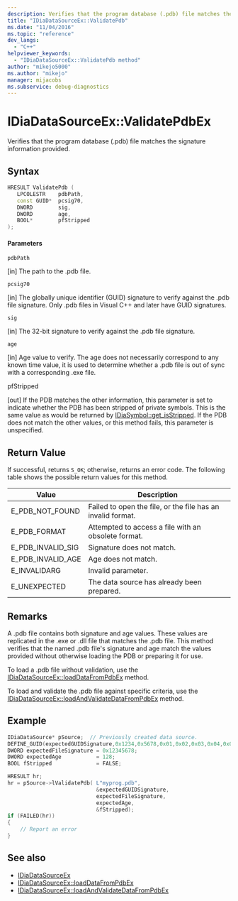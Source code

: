```yaml
---
description: Verifies that the program database (.pdb) file matches the signature information provided.
title: "IDiaDataSourceEx::ValidatePdb"
ms.date: "11/04/2016"
ms.topic: "reference"
dev_langs:
  - "C++"
helpviewer_keywords:
  - "IDiaDataSourceEx::ValidatePdb method"
author: "mikejo5000"
ms.author: "mikejo"
manager: mijacobs
ms.subservice: debug-diagnostics
---
```


# IDiaDataSourceEx::ValidatePdbEx

Verifies that the program database (.pdb) file matches the signature information provided.

## Syntax

```c++
HRESULT ValidatePdb ( 
   LPCOLESTR    pdbPath,
   const GUID*  pcsig70,
   DWORD        sig,
   DWORD        age,
   BOOL*        pfStripped
);
```

#### Parameters

`pdbPath`

[in] The path to the .pdb file.

`pcsig70`

[in] The globally unique identifier (GUID) signature to verify against the .pdb file signature. Only .pdb files in Visual C++ and later have GUID signatures.

`sig`

[in] The 32-bit signature to verify against the .pdb file signature.

`age`

[in] Age value to verify. The age does not necessarily correspond to any known time value, it is used to determine whether a .pdb file is out of sync with a corresponding .exe file.

pfStripped

[out] If the PDB matches the other information, this parameter is set to indicate whether the PDB has been stripped of private symbols. This is the same value as would be returned by [IDiaSymbol::get_isStripped](../../debugger/debug-interface-access/idiasymbol-get-isstripped). If the PDB does not match the other values, or this method fails, this parameter is unspecified. 

## Return Value

If successful, returns `S_OK`; otherwise, returns an error code. The following table shows the possible return values for this method.

|Value|Description|
|-----------|-----------------|
|E_PDB_NOT_FOUND|Failed to open the file, or the file has an invalid format.|
|E_PDB_FORMAT|Attempted to access a file with an obsolete format.|
|E_PDB_INVALID_SIG|Signature does not match.|
|E_PDB_INVALID_AGE|Age does not match.|
|E_INVALIDARG|Invalid parameter.|
|E_UNEXPECTED|The data source has already been prepared.|

## Remarks

A .pdb file contains both signature and age values. These values are replicated in the .exe or .dll file that matches the .pdb file. This method verifies that the named .pdb file's signature and age match the values provided without otherwise loading the PDB or preparing it for use.

To load a .pdb file without validation, use the [IDiaDataSourceEx::loadDataFromPdbEx](../../debugger/debug-interface-access/idiadatasourceex-loaddatafrompdbex.md) method.

To load and validate the .pdb file against specific criteria, use the [IDiaDataSourceEx::loadAndValidateDataFromPdbEx](../../debugger/debug-interface-access/idiadatasourceex-loadandvalidatedatafrompdbex.md) method.

## Example

```c++
IDiaDataSource* pSource;  // Previously created data source.
DEFINE_GUID(expectedGUIDSignature,0x1234,0x5678,0x01,0x02,0x03,0x04,0x05,0x06,0x07,0x08);
DWORD expectedFileSignature = 0x12345678;
DWORD expectedAge           = 128;
BOOL fStripped              = FALSE;

HRESULT hr;
hr = pSource->lValidatePdb( L"myprog.pdb",
                            &expectedGUIDSignature,
                            expectedFileSignature,
                            expectedAge,
                            &fStripped);
if (FAILED(hr))
{
    // Report an error
}

```

## See also

- [IDiaDataSourceEx](../../debugger/debug-interface-access/idiadatasourceex.md)
- [IDiaDataSourceEx::loadDataFromPdbEx](../../debugger/debug-interface-access/idiadatasourceex-loaddatafrompdbex.md)
- [IDiaDataSourceEx::loadAndValidateDataFromPdbEx](../../debugger/debug-interface-access/idiadatasourceex-loadandvalidatedatafrompdbex.md)
